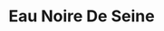 ---
published: true
title: 'Eau Noire De Seine'
collection: ailleurs
release_date: '2016-03-07 00:00:00'
image:
    user/pages/01.Emissions/ailleurs-121/ouiedire_ailleurs-121_cover-1.png: { name: ouiedire_ailleurs-121_cover-1.png, type: image/png, size: 270421, path: user/pages/01.Emissions/ailleurs-121/ouiedire_ailleurs-121_cover-1.png }
number: '121'
slug: ailleurs-121
taxonomy:
    dj: Z_Taueber
    artist: ['Alan Vega', 'Breaker 1 2', 'Circa Tapes', Container, 'De Sluwe Vos', 'Europ Europ', 'Gesloten Cirkle', 'Kit n C.L.A.W.S', 'Neugeborene Nachtmusik', PCTSTSS, 'Peel MD', Sololust, Störung, 'Tim Taylor & Dan Zamani', 'Tom Ellard']
playlists:
    - { title: null, tracks: [{ timecode: '00:00:00', artists: ['Europ Europ'], title: Pointer }, { timecode: '00:04:32', artists: ['Tom Ellard'], title: 'Anthem 82' }, { timecode: '00:08:45', artists: ['Circa Tapes'], title: 'Olane Dementia' }, { timecode: '00:12:05', artists: [Sololust], title: 'Believe Me' }, { timecode: '00:16:56', artists: ['Kit n C.L.A.W.S'], title: Toxoterror }, { timecode: '00:22:08', artists: [Störung], title: 'Radio Lines' }, { timecode: '00:24:52', artists: ['Alan Vega'], title: Razoooo }, { timecode: '00:26:16', artists: ['Neugeborene Nachtmusik'], title: Maze }, { timecode: '00:30:54', artists: [PCTSTSS], title: SHXCXCHCXSH }, { timecode: '00:38:58', artists: ['Peel MD'], title: Monster }, { timecode: '00:46:26', artists: [Container], title: Protrusion }, { timecode: '00:52:00', artists: ['Breaker 1 2'], title: 'Ratz In The Back (Sewage Mixx)' }, { timecode: '00:58:36', artists: ['Gesloten Cirkle'], title: Hole }, { timecode: '00:66:04', artists: ['De Sluwe Vos'], title: 'Concrete Groove' }, { timecode: '01:11:55', artists: ['Tim Taylor & Dan Zamani'], title: 'Acid Over Manhattan' }] }
presentation: "<http://taueber.free.fr>  \n<http://z-taueber.tumblr.com/>  \n<https://vimeo.com/taueber>"
image_hd:
    user/pages/01.Emissions/ailleurs-121/ouiedire_ailleurs-121_cover_hd.png: { name: ouiedire_ailleurs-121_cover_hd.png, type: image/png, size: 751198, path: user/pages/01.Emissions/ailleurs-121/ouiedire_ailleurs-121_cover_hd.png }

---